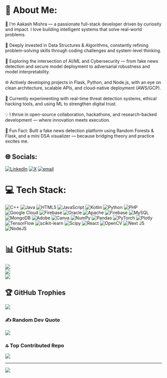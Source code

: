 # 💫 About Me:
🚀 I'm Aakash Mishra — a passionate full-stack developer driven by curiosity and impact. I love building intelligent systems that solve real-world problems.<br><br>🧠 Deeply invested in Data Structures & Algorithms, constantly refining problem-solving skills through coding challenges and system-level thinking.<br><br>🤖 Exploring the intersection of AI/ML and Cybersecurity — from fake news detection and secure model deployment to adversarial robustness and model interpretability.<br><br>🌐 Actively developing projects in Flask, Python, and Node.js, with an eye on clean architecture, scalable APIs, and cloud-native deployment (AWS/GCP).<br><br>🔐 Currently experimenting with real-time threat detection systems, ethical hacking tools, and using ML to strengthen digital trust.<br><br>💡 I thrive in open-source collaboration, hackathons, and research-backed development — where innovation meets execution.<br><br>🎯 Fun Fact: Built a fake news detection platform using Random Forests & Flask, and a mini DSA visualizer — because bridging theory and practice excites me.


## 🌐 Socials:
[![LinkedIn](https://img.shields.io/badge/LinkedIn-%230077B5.svg?logo=linkedin&logoColor=white)](https://linkedin.com/in/AakashMishra  ) [![X](https://img.shields.io/badge/X-black.svg?logo=X&logoColor=white)](https://x.com/@AakashM11142632) [![email](https://img.shields.io/badge/Email-D14836?logo=gmail&logoColor=white)](mailto:aakashmishra6819@gmail.com) 

# 💻 Tech Stack:
![C++](https://img.shields.io/badge/c++-%2300599C.svg?style=flat&logo=c%2B%2B&logoColor=white) ![Java](https://img.shields.io/badge/java-%23ED8B00.svg?style=flat&logo=openjdk&logoColor=white) ![HTML5](https://img.shields.io/badge/html5-%23E34F26.svg?style=flat&logo=html5&logoColor=white) ![JavaScript](https://img.shields.io/badge/javascript-%23323330.svg?style=flat&logo=javascript&logoColor=%23F7DF1E) ![Kotlin](https://img.shields.io/badge/kotlin-%237F52FF.svg?style=flat&logo=kotlin&logoColor=white) ![Python](https://img.shields.io/badge/python-3670A0?style=flat&logo=python&logoColor=ffdd54) ![PHP](https://img.shields.io/badge/php-%23777BB4.svg?style=flat&logo=php&logoColor=white) ![Google Cloud](https://img.shields.io/badge/GoogleCloud-%234285F4.svg?style=flat&logo=google-cloud&logoColor=white) ![Firebase](https://img.shields.io/badge/firebase-%23039BE5.svg?style=flat&logo=firebase) ![Oracle](https://img.shields.io/badge/Oracle-F80000?style=flat&logo=oracle&logoColor=white) ![Apache](https://img.shields.io/badge/apache-%23D42029.svg?style=flat&logo=apache&logoColor=white) ![Firebase](https://img.shields.io/badge/firebase-a08021?style=flat&logo=firebase&logoColor=ffcd34) ![MySQL](https://img.shields.io/badge/mysql-4479A1.svg?style=flat&logo=mysql&logoColor=white) ![MongoDB](https://img.shields.io/badge/MongoDB-%234ea94b.svg?style=flat&logo=mongodb&logoColor=white) ![Adobe](https://img.shields.io/badge/adobe-%23FF0000.svg?style=flat&logo=adobe&logoColor=white) ![Canva](https://img.shields.io/badge/Canva-%2300C4CC.svg?style=flat&logo=Canva&logoColor=white) ![NumPy](https://img.shields.io/badge/numpy-%23013243.svg?style=flat&logo=numpy&logoColor=white) ![Pandas](https://img.shields.io/badge/pandas-%23150458.svg?style=flat&logo=pandas&logoColor=white) ![PyTorch](https://img.shields.io/badge/PyTorch-%23EE4C2C.svg?style=flat&logo=PyTorch&logoColor=white) ![Plotly](https://img.shields.io/badge/Plotly-%233F4F75.svg?style=flat&logo=plotly&logoColor=white) ![TensorFlow](https://img.shields.io/badge/TensorFlow-%23FF6F00.svg?style=flat&logo=TensorFlow&logoColor=white) ![scikit-learn](https://img.shields.io/badge/scikit--learn-%23F7931E.svg?style=flat&logo=scikit-learn&logoColor=white) ![Scipy](https://img.shields.io/badge/SciPy-%230C55A5.svg?style=flat&logo=scipy&logoColor=%white) ![React](https://img.shields.io/badge/react-%2320232a.svg?style=flat&logo=react&logoColor=%2361DAFB) ![OpenCV](https://img.shields.io/badge/opencv-%23white.svg?style=flat&logo=opencv&logoColor=white) ![Next JS](https://img.shields.io/badge/Next-black?style=flat&logo=next.js&logoColor=white) ![NodeJS](https://img.shields.io/badge/node.js-6DA55F?style=flat&logo=node.js&logoColor=white)
# 📊 GitHub Stats:
![](https://github-readme-stats.vercel.app/api?username=Aakashganga28&theme=dark&hide_border=false&include_all_commits=true&count_private=true)<br/>
![](https://nirzak-streak-stats.vercel.app/?user=Aakashganga28&theme=dark&hide_border=false)<br/>
![](https://github-readme-stats.vercel.app/api/top-langs/?username=Aakashganga28&theme=dark&hide_border=false&include_all_commits=true&count_private=true&layout=compact)

## 🏆 GitHub Trophies
![](https://github-profile-trophy.vercel.app/?username=Aakashganga28&theme=gruvbox&no-frame=false&no-bg=true&margin-w=4)

### ✍️ Random Dev Quote
![](https://quotes-github-readme.vercel.app/api?type=horizontal&theme=dark)

### 🔝 Top Contributed Repo
![](https://github-contributor-stats.vercel.app/api?username=Aakashganga28&limit=5&theme=dark&combine_all_yearly_contributions=true)

---
[![](https://visitcount.itsvg.in/api?id=Aakashganga28&icon=0&color=0)](https://visitcount.itsvg.in)

<!-- Proudly created with GPRM ( https://gprm.itsvg.in ) -->
